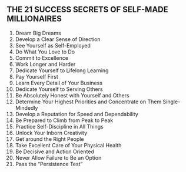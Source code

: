 ## THE 21 SUCCESS SECRETS OF SELF-MADE MILLIONAIRES
1. Dream Big Dreams 
2. Develop a Clear Sense of Direction 
3. See Yourself as Self-Employed 
4. Do What You Love to Do 
5. Commit to Excellence 
6. Work Longer and Harder 
7. Dedicate Yourself to Lifelong Learning 
8. Pay Yourself First 
9. Learn Every Detail of Your Business 
10. Dedicate Yourself to Serving Others
11. Be Absolutely Honest with Yourself and Others
12. Determine Your Highest Priorities and Concentrate on Them Single-Mindedly
13. Develop a Reputation for Speed and Dependability
14. Be Prepared to Climb from Peak to Peak
15. Practice Self-Discipline in All Things
16. Unlock Your Inborn Creativity
17. Get around the Right People 
18. Take Excellent Care of Your Physical Health
19. Be Decisive and Action Oriented
20. Never Allow Failure to Be an Option
21. Pass the “Persistence Test”